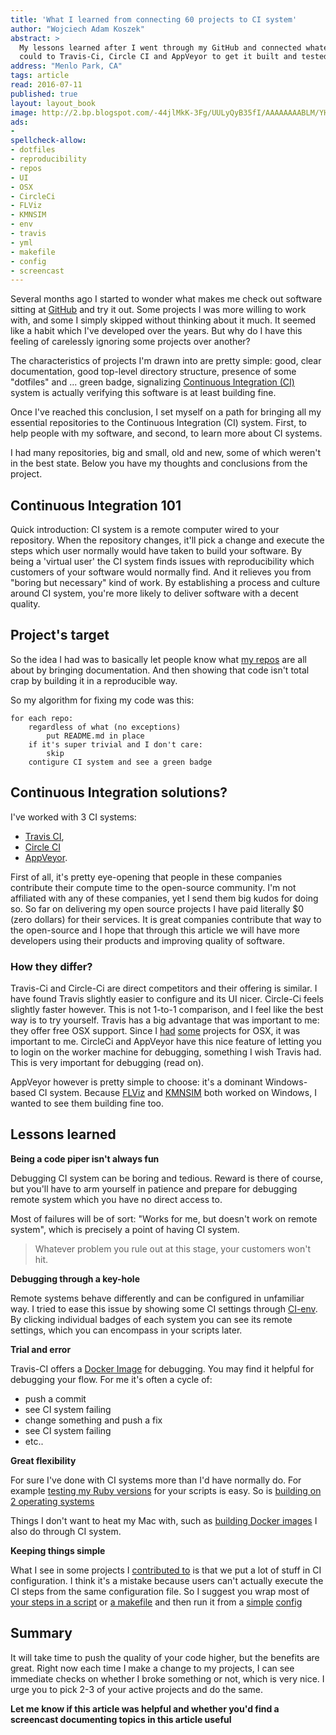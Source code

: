 ```yaml
---
title: 'What I learned from connecting 60 projects to CI system'
author: "Wojciech Adam Koszek"
abstract: >
  My lessons learned after I went through my GitHub and connected whatever I
  could to Travis-Ci, Circle CI and AppVeyor to get it built and tested.
address: "Menlo Park, CA"
tags: article
read: 2016-07-11
published: true
layout: layout_book
image: http://2.bp.blogspot.com/-44jlMkK-3Fg/UULyQyB35fI/AAAAAAAABLM/YH9PDQ4cROw/s1600/infinity_black.png
ads:
-
spellcheck-allow:
- dotfiles
- reproducibility
- repos
- UI
- OSX
- CircleCi
- FLViz
- KMNSIM
- env
- travis
- yml
- makefile
- config
- screencast
---
```


Several months ago I started to wonder what makes me check out software
sitting at [GitHub](http://www.GitHub.com) and try it out.
Some projects I was more willing to work with, and some I
simply skipped without thinking about it much.
It seemed like a habit which I've developed over the years.
But why do I have this feeling of carelessly ignoring some projects over another?

The characteristics of projects I'm drawn into are pretty simple: good,
clear documentation, good top-level directory structure, presence of some
"dotfiles" and ... green badge, signalizing [Continuous Integration
(CI)](https://en.wikipedia.org/wiki/Continuous_integration)
system is actually verifying this software is at least building fine.

Once I've reached this conclusion, I set myself on a path for bringing all
my essential repositories to the Continuous Integration (CI) system. First,
to help people with my software, and second, to learn more about CI systems.

I had many repositories, big and small, old and new, some of which weren't
in the best state. Below you have my thoughts and conclusions from the
project.

## Continuous Integration 101

Quick introduction: CI system is a remote computer wired to your repository.
When the repository changes, it'll pick a change and execute the steps which
user normally would have taken to build your software. By being a 'virtual
user' the CI system finds issues with reproducibility which customers of
your software would normally find. And it relieves you from "boring but
necessary" kind of work. By establishing a process and culture around CI
system, you're more likely to deliver software with a decent quality.

## Project's target

So the idea I had was to basically let people know what [my
repos](https://github.com/wkoszek/) are all about by bringing documentation.
And then showing that code isn't total crap by building it in a reproducible
way.

So my algorithm for fixing my code was this:

	for each repo:
		regardless of what (no exceptions)
			put README.md in place
		if it's super trivial and I don't care:
			skip
		contigure CI system and see a green badge

## Continuous Integration solutions?

I've worked with 3 CI systems:

- [Travis CI](https://travis-ci.org/),
- [Circle CI](https://circleci.com/)
- [AppVeyor](https://www.appveyor.com/).

First of all, it's pretty eye-opening that people in these companies
contribute their compute time to the open-source community. I'm not
affiliated with any of these companies, yet I send them big kudos for doing
so. So far on delivering my open source projects I have paid literally $0
(zero dollars) for their services. It is great companies contribute that way
to the open-source and I hope that through this article we will have more
developers using their products and improving quality of software.

### How they differ?

Travis-Ci and Circle-Ci are direct competitors and their offering is
similar. I have found Travis slightly easier to configure and its UI
nicer. Circle-Ci feels slightly faster however. This is not 1-to-1
comparison, and I feel like the best way is to try yourself.
Travis has a big advantage that was important to me: they offer free OSX
support. Since I [had](https://github.com/wkoszek/cs193p)
[some](https://github.com/wkoszek/macb) projects for OSX, it was important
to me. CircleCi and AppVeyor have this nice feature of letting you to login
on the worker machine for debugging, something I wish Travis had. This is
very important for debugging (read on).

AppVeyor however is pretty simple to choose: it's a dominant Windows-based
CI system. Because [FLViz](https://github.com/wkoszek/flviz) and
[KMNSIM](https://github.com/wkoszek/kmnsim) both worked on Windows, I wanted
to see them building fine too.

## Lessons learned

**Being a code piper isn't always fun**

Debugging CI system can be boring and tedious. Reward is there of course,
but you'll have to arm yourself in patience and prepare for debugging remote
system which you have no direct access to.

Most of failures will be of sort: "Works for me, but doesn't work on remote
system", which is precisely a point of having CI system.

> Whatever problem you rule out at this stage, your customers won't hit.

**Debugging through a key-hole**

Remote systems behave differently and can be configured in unfamiliar way.
I tried to ease this issue by showing some CI settings through
[CI-env](https://github.com/wkoszek/ci-env). By clicking individual badges
of each system you can see its remote settings, which you can encompass in
your scripts later.

**Trial and error**

Travis-CI offers a [Docker Image](https://docs.travis-ci.com/user/common-build-problems/)
for debugging. You may find it helpful for debugging your flow.
For me it's often a cycle of:

- push a commit
- see CI system failing
- change something and push a fix
- see CI system failing
- etc..

**Great flexibility**

For sure I've done with CI systems more than I'd have normally do. For
example
[testing my Ruby versions](https://github.com/wkoszek/book-programming-ruby/blob/master/.travis.yml)
for your scripts is easy. So is
[building on 2 operating systems](https://github.com/wkoszek/mini_printf/blob/master/.travis.yml)

Things I don't want to heat my Mac with, such as [building Docker
images](https://travis-ci.org/wkoszek/dockerfiles) I also do through CI
system.

**Keeping things simple**

What I see in some projects I [contributed
to](https://github.com/wkoszek/middleman-blog-similar/blob/master/.travis.yml)
is that we put a lot of stuff in CI configuration. I think it's a mistake
because users can't actually execute the CI steps from the same
configuration file. So I suggest you wrap most of [your steps in a
script](https://github.com/wkoszek/dockerfiles/blob/master/build.sh) or
[a makefile](https://github.com/wkoszek/me/blob/master/makefile) and then
run it from a
[simple](https://github.com/wkoszek/me/blob/master/.travis.yml)
[config](https://github.com/wkoszek/dockerfiles/blob/master/.travis.yml)

## Summary

It will take time to push the quality of your code higher, but the benefits
are great. Right now each time I make a change to my projects, I can see
immediate checks on whether I broke something or not, which is very nice. I
urge you to pick 2-3 of your active projects and do the same.

**Let me know if this article was helpful and whether you'd find a
screencast documenting topics in this article useful**



